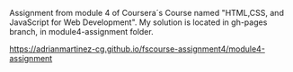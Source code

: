 Assignment from module 4 of Coursera´s Course named "HTML,CSS, and JavaScript for Web Development". My solution is located in gh-pages branch, in module4-assignment folder.

https://adrianmartinez-cg.github.io/fscourse-assignment4/module4-assignment
